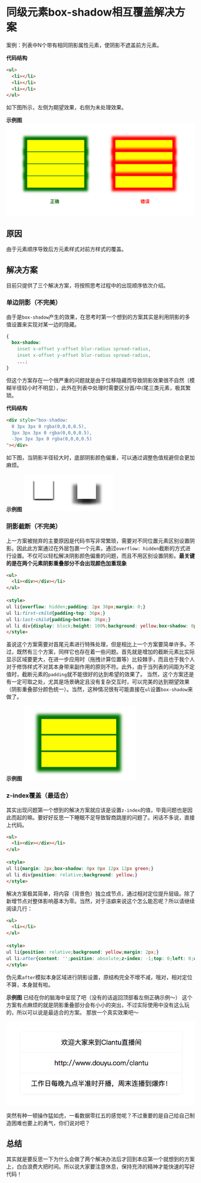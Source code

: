 # 同级元素box-shadow相互覆盖解决方案
案例：列表中N个带有相同阴影属性元素，使阴影不遮盖前方元素。

**代码结构**
```html
<ul>
  <li></li>
  <li></li>
  <li></li>
</ul>
```

如下图所示，左侧为期望效果，右侧为未处理效果。

**示例图**
![示例图1](./assets/box-shadow-zindex-pic1.png)

## 原因
由于元素顺序导致后方元素样式对前方样式的覆盖。

## 解决方案
目前只提供了三个解决方案，将按照思考过程中的出现顺序依次介绍。

### 单边阴影（不完美）
由于是`box-shadow`产生的效果，在思考时第一个想到的方案其实是利用阴影的多值设置来实现对某一边的隐藏。
```css
{
  box-shadow: 
    inset x-offset y-offset blur-radius spread-radius,
    inset x-offset y-offset blur-radius spread-radius, 
    ...;
}
```

但这个方案存在一个很严重的问题就是由于位移隐藏而导致阴影效果很不自然（模糊半径较小时不明显），此外在列表中处理时需要区分首/中/尾三类元素，极其繁琐。

**代码结构**
```html
<div style="box-shadow:
  0 3px 3px 0 rgba(0,0,0,0.5),
  3px 3px 3px 0 rgba(0,0,0,0.5),
  -3px 3px 3px 0 rgba(0,0,0,0.5)
"></div>
```

如下图，当阴影半径较大时，底部阴影颜色偏重，可以通过调整色值规避但会更加麻烦。

**示例图**
![单边阴影](./assets/box-shadow-zindex-pic2.png)

### 阴影截断（不完美）
上一方案被抛弃的主要原因是代码书写非常繁琐，需要对不同位置元素区别设置阴影。因此此方案通过在外层包裹一个元素，通过`overflow: hidden`截断的方式进行设置。不仅可以轻松解决阴影颜色偏重的问题，而且不用区别设置阴影。**最关键的是在两个元素阴影重叠部分不会出现颜色加重现象**

```html
<ul>
  <li><div></div></li>
</ul>

<style>
ul li{overflow: hidden;padding: 2px 36px;margin: 0;}
ul li:first-child{padding-top: 36px;}
ul li:last-child{padding-bottom: 36px;}
ul li div{display: block;height: 100%;background: yellow;box-shadow: 0px 0px 12px 12px green;}
</style>
```

虽说这个方案需要对首尾元素进行特殊处理，但是相比上一个方案要简单许多。不过，既然有三个方案，同样它也存在着一些问题。首先就是增加的截断元素比实际显示区域要更大，在进一步应用时（拖拽计算位置等）比较棘手，而且也于我个人对于修饰样式不对其本身带来副作用的原则不符。此外，由于当列表的间距为不定值时，截断元素的`padding`就不能很好的达到希望的效果了。
当然，这个方案还是有一定可取之处，尤其是场景确定且没有复杂交互时，可以完美的达到期望效果（阴影重叠部分颜色统一）。当然，这种情况很有可能直接在`ul`设置`box-shadow`来做了。

**示例图**
![阴影截断](./assets/box-shadow-zindex-pic3.png)


### z-index覆盖（最适合）
其实出现问题第一个想到的解决方案就应该是设置`z-index`的值，毕竟问题也是因此而起的嘛。要好好反思一下睡眠不足导致智商跳崖的问题了。闲话不多说，直接上代码。

```html
<ul>
  <li><div></div></li>
</ul>

<style>
ul li{margin: 2px;box-shadow: 0px 0px 12px 12px green;}
ul li div{position: relative;background: yellow;}
</style>
```

解决方案极其简单，将内容（背景色）独立成节点，通过相对定位提升层级。除了新增节点对整体影响基本为零。当然，对于洁癖来说这个怎么能忍呢？所以请继续阅读几行：

```html
<ul>
  <li></li>
</ul>

<style>
ul li{position: relative;background: yellow;margin: 2px;}
ul li:after{content: '';position: absolute;z-index: -1;top: 0;left: 0;width: 100%;height: 100%;box-shadow: 0px 0px 12px 12px green;}
</style>
```

伪元素`after`模拟本身区域进行阴影设置，原结构完全不增不减，哦对，相对定位不算，本身就有啦。

**示例图**
已经在你的脑海中呈现了吧（没有的话返回顶部看左侧正确示例～）
这个方案有点麻烦的就是阴影重叠部分会有小小的突出，不过实际使用中没有这么玩的，所以可以说是最适合的方案。
那放一个真实效果吧～

![案例](./assets/box-shadow-zindex-pic4.png)

突然有种一顿操作猛如虎，一看数据零扛五的感觉呢？不过重要的是自己给自己制造困难也要上的勇气，你们说对吧？

## 总结
其实就是要反思一下为什么会做了两个解决办法后才回到本应第一个就想到的方案上，白白浪费大把时间。所以说大家要注意休息，保持充沛的精神才能快速的写好代码！